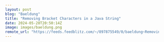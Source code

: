 ```yaml
---
layout: post
blog: "Baeldung"
title: "Removing Bracket Characters in a Java String"
date: 2024-05-28T20:50:14Z
image: images/baeldung.png
remote_url: "https://feeds.feedblitz.com/~/897875549/0/baeldung~Removing-Bracket-Characters-in-a-Java-String"
---
```

